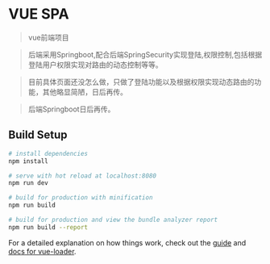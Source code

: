 # VUE SPA

>vue前端项目

>后端采用Springboot,配合后端SpringSecurity实现登陆,权限控制,包括根据登陆用户权限实现对路由的动态控制等等。

>目前具体页面还没怎么做，只做了登陆功能以及根据权限实现动态路由的功能，其他略显简陋，日后再传。

>后端Springboot日后再传。

## Build Setup

``` bash
# install dependencies
npm install

# serve with hot reload at localhost:8080
npm run dev

# build for production with minification
npm run build

# build for production and view the bundle analyzer report
npm run build --report
```

For a detailed explanation on how things work, check out the [guide](http://vuejs-templates.github.io/webpack/) and [docs for vue-loader](http://vuejs.github.io/vue-loader).
